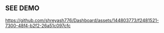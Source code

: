 ## SEE DEMO


https://github.com/shreyash776/Dashboard/assets/144803773/f2481521-7300-48f4-b2f2-26a51c097cfc


